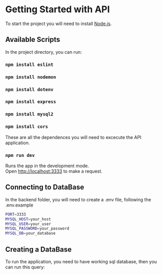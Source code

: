 # Getting Started with API

To start the project you will need to install [Node.js](https://nodejs.org/en).

## Available Scripts

In the project directory, you can run:

### `npm install eslint`
### `npm install nodemon`
### `npm install dotenv`
### `npm install express`
### `npm install mysql2`
### `npm install cors`

These are all the dependences you will need to excecute the API application.

### `npm run dev`

Runs the app in the development mode.\
Open [http://localhost:3333](http://localhost:3333) to make a request.


## Connecting to DataBase

In the backend folder, you will need to create a .env file, following the .env.example

``` bash
PORT=3333
MYSQL_HOST=your_host
MYSQL_USER=your_user
MYSQL_PASSWORD=your_password
MYSQL_DB=your_database
```

## Creating a DataBase

To run the application, you need to have working sql database, then you can run this query:

```bash
```
